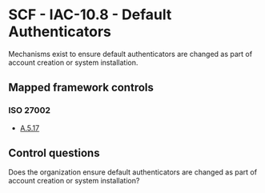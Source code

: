 # SCF - IAC-10.8 - Default Authenticators
Mechanisms exist to ensure default authenticators are changed as part of account creation or system installation.
## Mapped framework controls
### ISO 27002
- [A.5.17](../iso27002/a-5.md#a517)
  
## Control questions
Does the organization ensure default authenticators are changed as part of account creation or system installation?
  